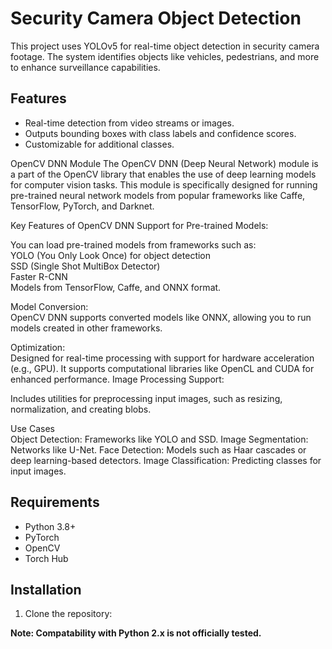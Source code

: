 # Security Camera Object Detection
This project uses YOLOv5 for real-time object detection in security camera footage. The system identifies objects like vehicles, pedestrians, and more to enhance surveillance capabilities.  

## Features
- Real-time detection from video streams or images.
- Outputs bounding boxes with class labels and confidence scores.
- Customizable for additional classes.
  
OpenCV DNN Module
The OpenCV DNN (Deep Neural Network) module is a part of the OpenCV library that enables the use of deep learning models for computer vision tasks. This module is specifically designed for running pre-trained neural network models from popular frameworks like Caffe, TensorFlow, PyTorch, and Darknet.

Key Features of OpenCV DNN
Support for Pre-trained Models:

You can load pre-trained models from frameworks such as:  
YOLO (You Only Look Once) for object detection  
SSD (Single Shot MultiBox Detector)  
Faster R-CNN  
Models from TensorFlow, Caffe, and ONNX format.  

Model Conversion:  
OpenCV DNN supports converted models like ONNX, allowing you to run models created in other frameworks.  

Optimization:  
Designed for real-time processing with support for hardware acceleration (e.g., GPU).
It supports computational libraries like OpenCL and CUDA for enhanced performance.
Image Processing Support:

Includes utilities for preprocessing input images, such as resizing, normalization, and creating blobs.  

Use Cases  
Object Detection: Frameworks like YOLO and SSD.
Image Segmentation: Networks like U-Net.
Face Detection: Models such as Haar cascades or deep learning-based detectors.
Image Classification: Predicting classes for input images.




## Requirements
- Python 3.8+
- PyTorch
- OpenCV
- Torch Hub

## Installation
1. Clone the repository:
   
**Note: Compatability with Python 2.x is not officially tested.**

